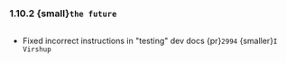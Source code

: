 ### 1.10.2 {small}`the future`

```{rubric} Docs
```

* Fixed incorrect instructions in "testing" dev docs {pr}`2994` {smaller}`I Virshup`

```{rubric} Bug fixes
```

```{rubric} Performance
```
